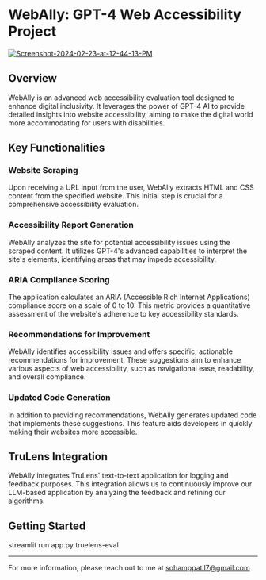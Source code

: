 # WebAlly: GPT-4 Web Accessibility Project

<a href="https://ibb.co/3k8PNQB"><img src="https://i.ibb.co/9GfdTSs/Screenshot-2024-02-23-at-12-44-13-PM.png" alt="Screenshot-2024-02-23-at-12-44-13-PM" border="0"></a>

## Overview
WebAlly is an advanced web accessibility evaluation tool designed to enhance digital inclusivity. It leverages the power of GPT-4 AI to provide detailed insights into website accessibility, aiming to make the digital world more accommodating for users with disabilities.

## Key Functionalities

### Website Scraping
Upon receiving a URL input from the user, WebAlly extracts HTML and CSS content from the specified website. This initial step is crucial for a comprehensive accessibility evaluation.

### Accessibility Report Generation
WebAlly analyzes the site for potential accessibility issues using the scraped content. It utilizes GPT-4's advanced capabilities to interpret the site's elements, identifying areas that may impede accessibility.

### ARIA Compliance Scoring
The application calculates an ARIA (Accessible Rich Internet Applications) compliance score on a scale of 0 to 10. This metric provides a quantitative assessment of the website's adherence to key accessibility standards.

### Recommendations for Improvement
WebAlly identifies accessibility issues and offers specific, actionable recommendations for improvement. These suggestions aim to enhance various aspects of web accessibility, such as navigational ease, readability, and overall compliance.

### Updated Code Generation
In addition to providing recommendations, WebAlly generates updated code that implements these suggestions. This feature aids developers in quickly making their websites more accessible.

## TruLens Integration
WebAlly integrates TruLens' text-to-text application for logging and feedback purposes. This integration allows us to continuously improve our LLM-based application by analyzing the feedback and refining our algorithms.

## Getting Started

streamlit run app.py 
truelens-eval

---

For more information, please reach out to me at sohamppatil7@gmail.com

